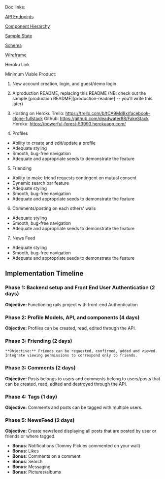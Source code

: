 
Doc links:

[API Endpoints](api-endpoints.md)

[Component Hierarchy](component-hierarchy.md)

[Sample State](sample-state.md)

[Schema](schema.md)

[Wireframe](/wireframes)

Heroku Link

Minimum Viable Product:

1. New account creation, login, and guest/demo login
2. A production README, replacing this README (NB: check out the sample [production README][production-readme] -- you'll write this later)
3. Hosting on Heroku
Trello: https://trello.com/b/tCA9Md8x/facebook-clone-fullstack
Github: https://github.com/deadwater88/FakeStack
Heroku: https://powerful-forest-53993.herokuapp.com/

4. Profiles
  * Ability to create and edit/update a profile
  * Adequate styling
  * Smooth, bug-free navigation
  * Adequate and appropriate seeds to demonstrate the feature
5. Friending
  * Ability to make friend requests contingent on mutual consent
  * Dynamic search bar feature
  * Adequate styling
  * Smooth, bug-free navigation
  * Adequate and appropriate seeds to demonstrate the feature
6. Comments/posting on each others' walls
  * Adequate styling
  * Smooth, bug-free navigation
  * Adequate and appropriate seeds to demonstrate the feature
7. News Feed
  * Adequate styling
  * Smooth, bug-free navigation
  * Adequate and appropriate seeds to demonstrate the feature

  ## Implementation Timeline

  ### Phase 1: Backend setup and Front End User Authentication (2 days)

  **Objective:** Functioning rails project with front-end Authentication

  ### Phase 2: Profile Models, API, and components (4 days)

  **Objective:** Profiles can be created, read, edited through
  the API.

  ### Phase 3: Friending (2 days)

    **Objective:** Friends can be requested, confirmed, added and viewed. Integrate viewing permissions to correspond only to friends.

  ### Phase 3: Comments (2 days)

  **Objective:** Posts belongs to users and comments belong to users/posts that can be created, read, edited and destroyed through the API.

  ### Phase 4: Tags (1 day)

  **Objective:** Comments and posts can be tagged with multiple users.

  ### Phase 5: NewsFeed (2 days)

  **Objective:** Create newsfeed displaying all posts that are posted by user or friends or where tagged.

  * **Bonus**: Notifications (Tommy Pickles commented on your wall)
  * **Bonus**: Likes
  * **Bonus**: Comments on a comment
  * **Bonus**: Search
  * **Bonus**: Messaging
  * **Bonus**: Pictures/albums
